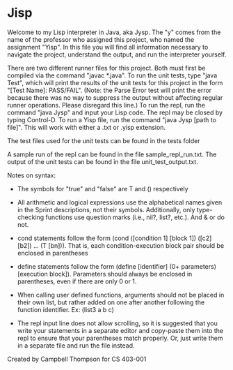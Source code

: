 # Jisp
Welcome to my Lisp interpreter in Java, aka Jysp. The "y" comes from the name of the professor who assigned this project, who named the assignment "Yisp". In this file you will find all information necessary to navigate the project, understand the output, and run the interpreter yourself.

There are two different runner files for this project. Both must first be compiled via the command "javac *.java". To run the unit tests, type "java Test", which will print the results of the unit tests for this project in the form "[Test Name]: PASS/FAIL". 
(Note: the Parse Error test will print the error because there was no way to suppress the output without affecting regular runner operations. Please disregard this line.)
To run the repl, run the command "java Jysp" and input your Lisp code. The repl may be closed by typing Control-D.
To run a Yisp file, run the command "java Jysp [path to file]". This will work with either a .txt or .yisp extension.

The test files used for the unit tests can be found in the tests folder

A sample run of the repl can be found in the file sample_repl_run.txt. The output of the unit tests can be found in the file unit_test_output.txt.


Notes on syntax:

- The symbols for "true" and "false" are T and () respectively

- All arithmetic and logical expressions use the alphabetical names given in the Sprint descriptions, not their symbols. Additionally, only type-checking functions use question marks (i.e., nil?, list?, etc.). And & or do not.

- cond statements follow the form (cond ([condition 1] [block 1]) ([c2] [b2]) ... (T [bn])). That is, each condition-execution block pair should be enclosed in parentheses

- define statements follow the form (define [identifier] (0+ parameters) [execution block]). Parameters should always be enclosed in parentheses, even if there are only 0 or 1.

- When calling user defined functions, arguments should not be placed in their own list, but rather added on one after another following the function identifier. Ex: (list3 a b c)

- The repl input line does not allow scrolling, so it is suggested that you write your statements in a separate editor and copy-paste them into the repl to ensure that your parentheses match properly. Or, just write them in a separate file and run the file instead.


Created by Campbell Thompson for CS 403-001
